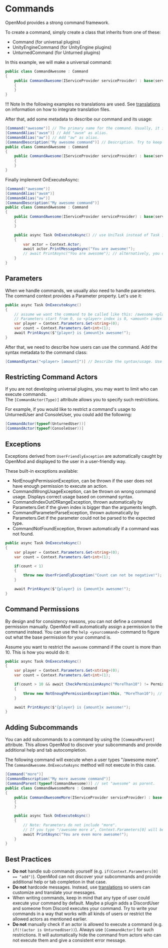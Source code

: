 # Commands
OpenMod provides a strong command framework.

To create a command, simply create a class that inherits from one of these:

* Command (for universal plugins)
* UnityEngineCommand (for UnityEngine plugins)
* UnturnedCommand (for Unturned plugins)

In this example, we will make a universal command:
```c#
public class CommandAwesome : Command
{
    public CommandAwesome(IServiceProvider serviceProvider) : base(serviceProvider)
    {
    }
}
```

!!! Note
    In the following examples no translations are used. See [translations](../translations.md) on information on 
    how to integrate translation files.

After that, add some metadata to describe our command and its usage:
```c#
[Command("awesome")] // The primary name for the command. Usually, it is defined as lowercase. 
[CommandAlias("awsm")] // Add "awsm" as alias.
[CommandAlias("aw")] // Add "aw" as alias.
[CommandDescription("My awesome command")] // Description. Try to keep it short and simple.
public class CommandAwesome : Command
{
    public CommandAwesome(IServiceProvider serviceProvider) : base(serviceProvider)
    {
    }
}
```

Finally implement OnExecuteAsync:
```c#
[Command("awesome")] 
[CommandAlias("awsm")]
[CommandAlias("aw")]
[CommandDescription("My awesome command")]
public class CommandAwesome : Command
{
    public CommandAwesome(IServiceProvider serviceProvider) : base(serviceProvider)
    {
    }

    public async Task OnExecuteAsync() // use UniTask instead of Task if derivered from UnityEngineCommand or UnturnedCommand
    {
        var actor = Context.Actor;
        await actor.PrintMessageAsync("You are awesome!");
        // await PrintAsync("You are awesome"); // alternatively, you can use this shortcut.
    }
}
```

## Parameters
When we handle commands, we usually also need to handle parameters. The command context provides a Parameter property. Let's use it:  
```c#
public async Task OnExecuteAsync()
{
    // assume we want the command to be called like this: /awesome <player> <amount>
    // Parameters start from 0, so <player> index is 0, <amount> index is 1.
    var player = Context.Parameters.Get<string>(0);
    var count = Context.Parameters.Get<int>(1);
    await PrintAsync($"{player} is {amount}x awesome!");
}
```

After that, we need to describe how users can use the command. Add the syntax metadata to the command class:
```c#
[CommandSyntax("<player> [amount]")] // Describe the syntax/usage. Use <> for required arguments and [] for optional arguments.
```

## Restricting Command Actors
If you are not developing universal plugins, you may want to limit who can execute commands.  
The `[CommandActor(Type)]` attribute allows you to specify such restrictions.

For example, if you would like to restrict a command's usage to UnturnedUser and ConsoleUser, you could add the following:
```c#
[CommandActor(typeof(UnturnedUser))]
[CommandActor(typeof(ConsoleUser))]
```

## Exceptions
Exceptions derived from `UserFriendlyException` are automatically caught by OpenMod and displayed to the user in a user-friendly way.  

These built-in exceptions available: 

* NotEnoughPermissionException, can be thrown if the user does not have enough permission to execute an action.
* CommandWrongUsageException, can be thrown on wrong command usage. Displays correct usage based on command syntax.
* CommandIndexOutOfRangeException, thrown automatically by Parameters.Get if the given index is bigger than the arguments length.
* CommandParameterParseException, thrown automatically by Parameters.Get if the parameter could not be parsed to the expected type.
* CommandNotFoundException, thrown automatically if a command was not found.

```c#
public async Task OnExecuteAsync()
{
    var player = Context.Parameters.Get<string>(0);
    var count = Context.Parameters.Get<int>(1);

    if(count < 1) 
    {
        throw new UserFriendlyException("Count can not be negative!");
    }

    await PrintAsync($"{player} is {amount}x awesome!");
}
```

## Command Permissions
By design and for consistency reasons, you can not define a command permission manually. OpenMod will automatically assign a permission to the command instead. You can use the `help <yourcommand>` command to figure out what the base permission for your command is.

Assume you want to restrict the `awesome` command if the count is more than 10. This is how you would do it:
```c#
public async Task OnExecuteAsync()
{
    var player = Context.Parameters.Get<string>(0);
    var count = Context.Parameters.Get<int>(1);

    if(count > 10 && await CheckPermissionAsync("MoreThan10") != PermissionGrantResult.Grant) 
    {
        throw new NotEnoughPermissionException(this, "MoreThan10"); // displays an error message to the user 
    }

    await PrintAsync($"{player} is {amount}x awesome!");
}
```

## Adding Subcommands
You can add subcommands to a command by using the `[CommandParent]` attribute. This allows OpenMod to discover your subcommands and provide additional help and tab autocompletion.

The following command will execute when a user types "/awesome more". The `CommandAwesome.OnExecuteAsync` method will not execute in this case.
```c#
[Command("more")] 
[CommandDescription("My more awesome command")]
[CommandParent(typeof(CommandAwesome))] // set "awesome" as parent.
public class CommandAwesomeMore : Command
{
    public CommandAwesomeMore(IServiceProvider serviceProvider) : base(serviceProvider)
    {
    }

    public async Task OnExecuteAsync()
    {
        // Note: Parameters do not include "more".
        // If you type "/awesome more a", Context.Parameters[0] will be equal to "a". 
        await PrintAsync("You are even more awesome!");
    }
}
```

## Best Practices
* **Do not** handle sub commands yourself (e.g. `if(Context.Parameters[0] == "add")`). OpenMod can not discover your subcommands and provide additional help or tab completion in that case.  
* **Do not** hardcode messages. Instead, use [translations](../translations.md) so users can customize and translate your messages.
* When writing commands, keep in mind that any type of user could execute your command by default. Maybe a plugin adds a DiscordUser and someone from Discord executes your command. Try to write your commands in a way that works with all kinds of users or restrict the allowed actors as mentioned earlier.
* **Do not** manually check if an actor is allowed to execute a command (e.g. `if(!(actor is UnturnedUser))`). Always use `[CommandActor]` for such restrictions. It will automatically hide the command from actors who can not execute them and give a consistent error message. 